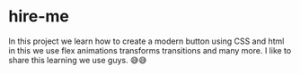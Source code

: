 # hire-me
In this project we learn how to create a modern button using CSS and html in this we use flex animations transforms transitions and many more. I like to share this learning we use guys.
😅😅
